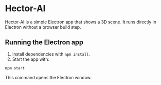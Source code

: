 # Hector-AI

Hector-AI is a simple Electron app that shows a 3D scene. It runs directly in Electron without a browser build step.

## Running the Electron app

1. Install dependencies with `npm install`.
2. Start the app with:

```bash
npm start
```

This command opens the Electron window.
